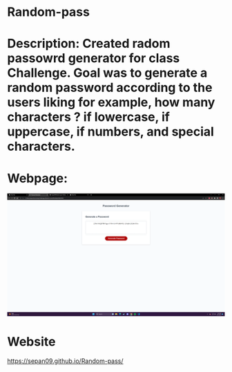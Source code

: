 # Random-pass

# Description: Created radom passowrd generator for class Challenge. Goal was to generate a random password according to the users liking for example, how many characters ? if lowercase, if uppercase, if numbers, and special characters.

# Webpage:
![Alt text](Assets/passwordwebpage.png)

# Website
https://sepan09.github.io/Random-pass/

